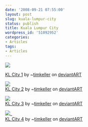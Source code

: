 ```yaml
---
date: '2008-09-21 07:55:00'
layout: post
slug: kuala-lumpur-city
status: publish
title: Kuala Lumpur City
wordpress_id: '51092952'
categories:
- Articles
tags:
- Articles
---
```


![](http://tn3-2.deviantart.com/fs37/300W/i/2008/265/e/8/KL_City_1_by_timkeller.jpg)




[KL City 1](http://www.deviantart.com/deviation/98554005/) by ~[timkeller](http://timkeller.deviantart.com/) on [deviant](http://www.deviantart.com)[ART](http://www.deviantart.com)





![](http://tn3-1.deviantart.com/fs37/300W/i/2008/265/3/4/KL_City_2_by_timkeller.jpg)  
[KL City 2](http://www.deviantart.com/deviation/98555023/) by ~[timkeller](http://timkeller.deviantart.com/) on [deviant](http://www.deviantart.com)[ART](http://www.deviantart.com)





![](http://tn3-2.deviantart.com/fs37/300W/i/2008/265/e/3/KL_City_3_by_timkeller.jpg)  
[KL City 3](http://www.deviantart.com/deviation/98555449/) by ~[timkeller](http://timkeller.deviantart.com/) on [deviant](http://www.deviantart.com)[ART](http://www.deviantart.com)





![](http://tn3-2.deviantart.com/fs37/300W/i/2008/265/4/b/KL_City_4_by_timkeller.jpg)_  
[KL City 4](http://www.deviantart.com/deviation/98555898/) by ~[timkeller](http://timkeller.deviantart.com/) on [deviant](http://www.deviantart.com)[ART](http://www.deviantart.com)
